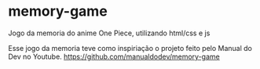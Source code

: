 # memory-game
Jogo da memoria do anime One Piece, utilizando html/css e js

Esse jogo da memoria teve como inspiriação o projeto feito pelo Manual do Dev no Youtube.
https://github.com/manualdodev/memory-game
